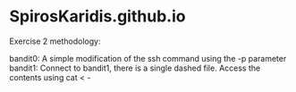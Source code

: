 # SpirosKaridis.github.io

Exercise 2 methodology:

bandit0: A simple modification of the ssh command using the -p parameter
bandit1: Connect to bandit1, there is a single dashed file. Access the contents using cat < -
